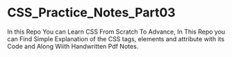 # CSS_Practice_Notes_Part03
In this Repo You can Learn CSS From Scratch To Advance, In This Repo you can Find Simple Explanation of the CSS tags, elements and attribute with its Code and Along Wiith Handwritten Pdf Notes.
